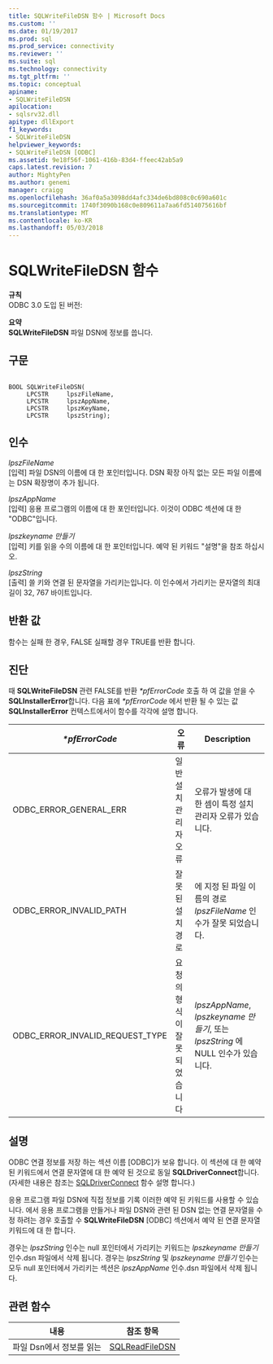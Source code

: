 ```yaml
---
title: SQLWriteFileDSN 함수 | Microsoft Docs
ms.custom: ''
ms.date: 01/19/2017
ms.prod: sql
ms.prod_service: connectivity
ms.reviewer: ''
ms.suite: sql
ms.technology: connectivity
ms.tgt_pltfrm: ''
ms.topic: conceptual
apiname:
- SQLWriteFileDSN
apilocation:
- sqlsrv32.dll
apitype: dllExport
f1_keywords:
- SQLWriteFileDSN
helpviewer_keywords:
- SQLWriteFileDSN [ODBC]
ms.assetid: 9e18f56f-1061-416b-83d4-ffeec42ab5a9
caps.latest.revision: 7
author: MightyPen
ms.author: genemi
manager: craigg
ms.openlocfilehash: 36af0a5a3098dd4afc334de6bd808c0c690a601c
ms.sourcegitcommit: 1740f3090b168c0e809611a7aa6fd514075616bf
ms.translationtype: MT
ms.contentlocale: ko-KR
ms.lasthandoff: 05/03/2018
---
```

# <a name="sqlwritefiledsn-function"></a>SQLWriteFileDSN 함수
**규칙**  
 ODBC 3.0 도입 된 버전:  
  
 **요약**  
 **SQLWriteFileDSN** 파일 DSN에 정보를 씁니다.  
  
## <a name="syntax"></a>구문  
  
```  
  
BOOL SQLWriteFileDSN(  
     LPCSTR     lpszFileName,  
     LPCSTR     lpszAppName,  
     LPCSTR     lpszKeyName,  
     LPCSTR     lpszString);  
```  
  
## <a name="arguments"></a>인수  
 *lpszFileName*  
 [입력] 파일 DSN의 이름에 대 한 포인터입니다. DSN 확장 아직 없는 모든 파일 이름에는 DSN 확장명이 추가 됩니다.  
  
 *lpszAppName*  
 [입력] 응용 프로그램의 이름에 대 한 포인터입니다. 이것이 ODBC 섹션에 대 한 "ODBC"입니다.  
  
 *lpszkeyname 만들기*  
 [입력] 키를 읽을 수의 이름에 대 한 포인터입니다. 예약 된 키워드 "설명"을 참조 하십시오.  
  
 *lpszString*  
 [출력] 쓸 키와 연결 된 문자열을 가리키는입니다. 이 인수에서 가리키는 문자열의 최대 길이 32, 767 바이트입니다.  
  
## <a name="returns"></a>반환 값  
 함수는 실패 한 경우, FALSE 실패할 경우 TRUE를 반환 합니다.  
  
## <a name="diagnostics"></a>진단  
 때 **SQLWriteFileDSN** 관련 FALSE를 반환  *\*pfErrorCode* 호출 하 여 값을 얻을 수 **SQLInstallerError**합니다. 다음 표에  *\*pfErrorCode* 에서 반환 될 수 있는 값 **SQLInstallerError** 컨텍스트에서이 함수를 각각에 설명 합니다.  
  
|*\*pfErrorCode*|오류|Description|  
|---------------------|-----------|-----------------|  
|ODBC_ERROR_GENERAL_ERR|일반 설치 관리자 오류|오류가 발생에 대 한 셈이 특정 설치 관리자 오류가 있습니다.|  
|ODBC_ERROR_INVALID_PATH|잘못 된 설치 경로|에 지정 된 파일 이름의 경로 *lpszFileName* 인수가 잘못 되었습니다.|  
|ODBC_ERROR_INVALID_REQUEST_TYPE|요청의 형식이 잘못 되었습니다|*lpszAppName*, *lpszkeyname 만들기*, 또는 *lpszString* 에 NULL 인수가 있습니다.|  
  
## <a name="comments"></a>설명  
 ODBC 연결 정보를 저장 하는 섹션 이름 [ODBC]가 보유 합니다. 이 섹션에 대 한 예약 된 키워드에서 연결 문자열에 대 한 예약 된 것으로 동일 **SQLDriverConnect**합니다. (자세한 내용은 참조는 [SQLDriverConnect](../../../odbc/reference/syntax/sqldriverconnect-function.md) 함수 설명 합니다.)  
  
 응용 프로그램 파일 DSN에 직접 정보를 기록 이러한 예약 된 키워드를 사용할 수 있습니다. 에서 응용 프로그램을 만들거나 파일 DSN와 관련 된 DSN 없는 연결 문자열을 수정 하려는 경우 호출할 수 **SQLWriteFileDSN** [ODBC] 섹션에서 예약 된 연결 문자열 키워드에 대 한 합니다.  
  
 경우는 *lpszString* 인수는 null 포인터에서 가리키는 키워드는 *lpszkeyname 만들기* 인수.dsn 파일에서 삭제 됩니다. 경우는 *lpszString* 및 *lpszkeyname 만들기* 인수는 모두 null 포인터에서 가리키는 섹션은 *lpszAppName* 인수.dsn 파일에서 삭제 됩니다.  
  
## <a name="related-functions"></a>관련 함수  
  
|내용|참조 항목|  
|---------------------------|---------|  
|파일 Dsn에서 정보를 읽는|[SQLReadFileDSN](../../../odbc/reference/syntax/sqlreadfiledsn-function.md)|
